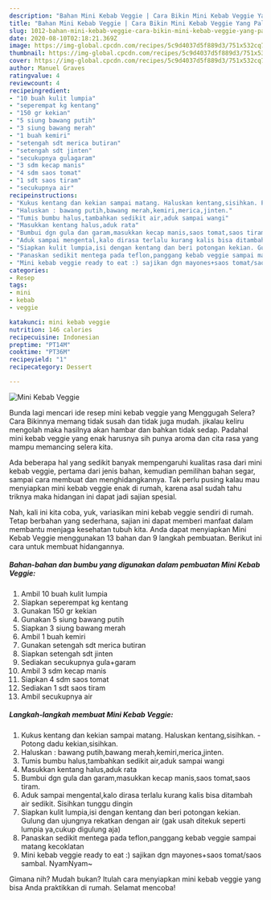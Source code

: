 ```yaml
---
description: "Bahan Mini Kebab Veggie | Cara Bikin Mini Kebab Veggie Yang Paling Enak"
title: "Bahan Mini Kebab Veggie | Cara Bikin Mini Kebab Veggie Yang Paling Enak"
slug: 1012-bahan-mini-kebab-veggie-cara-bikin-mini-kebab-veggie-yang-paling-enak
date: 2020-08-10T02:18:21.369Z
image: https://img-global.cpcdn.com/recipes/5c9d4037d5f889d3/751x532cq70/mini-kebab-veggie-foto-resep-utama.jpg
thumbnail: https://img-global.cpcdn.com/recipes/5c9d4037d5f889d3/751x532cq70/mini-kebab-veggie-foto-resep-utama.jpg
cover: https://img-global.cpcdn.com/recipes/5c9d4037d5f889d3/751x532cq70/mini-kebab-veggie-foto-resep-utama.jpg
author: Manuel Graves
ratingvalue: 4
reviewcount: 4
recipeingredient:
- "10 buah kulit lumpia"
- "seperempat kg kentang"
- "150 gr kekian"
- "5 siung bawang putih"
- "3 siung bawang merah"
- "1 buah kemiri"
- "setengah sdt merica butiran"
- "setengah sdt jinten"
- "secukupnya gulagaram"
- "3 sdm kecap manis"
- "4 sdm saos tomat"
- "1 sdt saos tiram"
- "secukupnya air"
recipeinstructions:
- "Kukus kentang dan kekian sampai matang. Haluskan kentang,sisihkan. Potong dadu kekian,sisihkan."
- "Haluskan : bawang putih,bawang merah,kemiri,merica,jinten."
- "Tumis bumbu halus,tambahkan sedikit air,aduk sampai wangi"
- "Masukkan kentang halus,aduk rata"
- "Bumbui dgn gula dan garam,masukkan kecap manis,saos tomat,saos tiram."
- "Aduk sampai mengental,kalo dirasa terlalu kurang kalis bisa ditambah air sedikit. Sisihkan tunggu dingin"
- "Siapkan kulit lumpia,isi dengan kentang dan beri potongan kekian. Gulung dan ujungnya rekatkan dengan air (gak usah ditekuk seperti lumpia ya,cukup digulung aja)"
- "Panaskan sedikit mentega pada teflon,panggang kebab veggie sampai matang kecoklatan"
- "Mini kebab veggie ready to eat :) sajikan dgn mayones+saos tomat/saos sambal. NyamNyam~"
categories:
- Resep
tags:
- mini
- kebab
- veggie

katakunci: mini kebab veggie 
nutrition: 146 calories
recipecuisine: Indonesian
preptime: "PT14M"
cooktime: "PT36M"
recipeyield: "1"
recipecategory: Dessert

---
```



![Mini Kebab Veggie](https://img-global.cpcdn.com/recipes/5c9d4037d5f889d3/751x532cq70/mini-kebab-veggie-foto-resep-utama.jpg)

Bunda lagi mencari ide resep mini kebab veggie yang Menggugah Selera? Cara Bikinnya memang tidak susah dan tidak juga mudah. jikalau keliru mengolah maka hasilnya akan hambar dan bahkan tidak sedap. Padahal mini kebab veggie yang enak harusnya sih punya aroma dan cita rasa yang mampu memancing selera kita.

Ada beberapa hal yang sedikit banyak mempengaruhi kualitas rasa dari mini kebab veggie, pertama dari jenis bahan, kemudian pemilihan bahan segar, sampai cara membuat dan menghidangkannya. Tak perlu pusing kalau mau menyiapkan mini kebab veggie enak di rumah, karena asal sudah tahu triknya maka hidangan ini dapat jadi sajian spesial.




Nah, kali ini kita coba, yuk, variasikan mini kebab veggie sendiri di rumah. Tetap berbahan yang sederhana, sajian ini dapat memberi manfaat dalam membantu menjaga kesehatan tubuh kita. Anda dapat menyiapkan Mini Kebab Veggie menggunakan 13 bahan dan 9 langkah pembuatan. Berikut ini cara untuk membuat hidangannya.

<!--inarticleads1-->

##### Bahan-bahan dan bumbu yang digunakan dalam pembuatan Mini Kebab Veggie:

1. Ambil 10 buah kulit lumpia
1. Siapkan seperempat kg kentang
1. Gunakan 150 gr kekian
1. Gunakan 5 siung bawang putih
1. Siapkan 3 siung bawang merah
1. Ambil 1 buah kemiri
1. Gunakan setengah sdt merica butiran
1. Siapkan setengah sdt jinten
1. Sediakan secukupnya gula+garam
1. Ambil 3 sdm kecap manis
1. Siapkan 4 sdm saos tomat
1. Sediakan 1 sdt saos tiram
1. Ambil secukupnya air




<!--inarticleads2-->

##### Langkah-langkah membuat Mini Kebab Veggie:

1. Kukus kentang dan kekian sampai matang. Haluskan kentang,sisihkan. - Potong dadu kekian,sisihkan.
1. Haluskan : bawang putih,bawang merah,kemiri,merica,jinten.
1. Tumis bumbu halus,tambahkan sedikit air,aduk sampai wangi
1. Masukkan kentang halus,aduk rata
1. Bumbui dgn gula dan garam,masukkan kecap manis,saos tomat,saos tiram.
1. Aduk sampai mengental,kalo dirasa terlalu kurang kalis bisa ditambah air sedikit. Sisihkan tunggu dingin
1. Siapkan kulit lumpia,isi dengan kentang dan beri potongan kekian. Gulung dan ujungnya rekatkan dengan air (gak usah ditekuk seperti lumpia ya,cukup digulung aja)
1. Panaskan sedikit mentega pada teflon,panggang kebab veggie sampai matang kecoklatan
1. Mini kebab veggie ready to eat :) sajikan dgn mayones+saos tomat/saos sambal. NyamNyam~




Gimana nih? Mudah bukan? Itulah cara menyiapkan mini kebab veggie yang bisa Anda praktikkan di rumah. Selamat mencoba!
